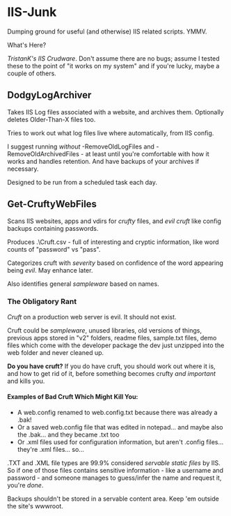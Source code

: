 # IIS-Junk
Dumping ground for useful (and otherwise) IIS related scripts. YMMV.

What's Here?

_TristanK's IIS Crudware_. Don't assume there are no bugs; assume I tested these to the point of 
"it works on my system" and if you're lucky, maybe a couple of others.

## DodgyLogArchiver

Takes IIS Log files associated with a website, and archives them. Optionally deletes Older-Than-X files too.

Tries to work out what log files live where automatically, from IIS config.

I suggest running _without_ -RemoveOldLogFiles and -RemoveOldArchivedFiles   - at least until you're comfortable
with how it works and handles retention. And have backups of your archives if necessary.

Designed to be run from a scheduled task each day.


## Get-CruftyWebFiles

Scans IIS websites, apps and vdirs for _crufty_ files, and _evil cruft_ like config backups containing passwords.

Produces .\Cruft.csv - full of interesting and cryptic information, like word counts of "password" vs "pass".

Categorizes cruft with _severity_ based on confidence of the word appearing being _evil_. May enhance later.

Also identifies general _sampleware_ based on names.

### The Obligatory Rant

_Cruft_ on a production web server is evil. It should not exist.

Cruft could be _sampleware_, unused libraries, old versions of things, previous apps stored in "v2" folders,
readme files, sample.txt files, demo files which come with the developer package the dev just unzipped into
the web folder and never cleaned up.

**Do you have cruft?** If you do have cruft, you should work out where it is, and how to get rid of it, 
before something becomes crufty *and important* and kills you.

#### Examples of Bad Cruft Which Might Kill You: 
 - A web.config renamed to web.config.txt because there was already a .bak!
 - Or a saved web.config file that was edited in notepad... and maybe also the .bak... and they became .txt too
 - Or .xml files used for configuration information, but aren't .config files... they're .xml files... so...
 
.TXT and .XML file types are 99.9% considered _servable static files_ by IIS. So if one of those files
contains sensitive information - like a username and password - and someone manages to guess/infer the name 
and request it, you're *done*.
 
Backups shouldn't be stored in a servable content area. Keep 'em outside the site's wwwroot.

